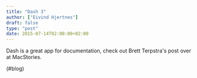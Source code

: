 ```yaml
---
title: "Dash 3"
author: ["Eivind Hjertnes"]
draft: false
type: "post"
date: 2015-07-14T02:00:00+02:00
---
```


Dash is a great app for documentation, check out Brett Terpstra's post
over at MacStories.

(#blog)
